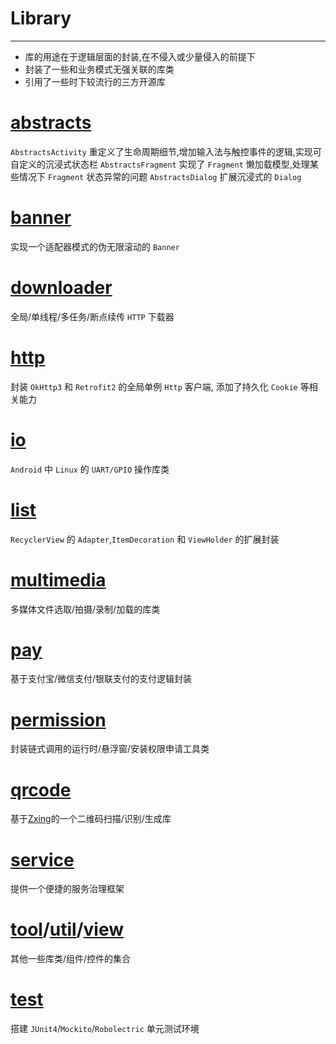 # Library
---
- 库的用途在于逻辑层面的封装,在不侵入或少量侵入的前提下
- 封装了一些和业务模式无强关联的库类
- 引用了一些时下较流行的三方开源库

# [abstracts](./abstracts/README.md)
`AbstractsActivity` 重定义了生命周期细节,增加输入法与触控事件的逻辑,实现可自定义的沉浸式状态栏
`AbstractsFragment` 实现了 `Fragment` 懒加载模型,处理某些情况下 `Fragment` 状态异常的问题
`AbstractsDialog` 扩展沉浸式的 `Dialog`

# [banner](./banner/README.md)
实现一个适配器模式的伪无限滚动的 `Banner`

# [downloader](./downloader/README.md)
全局/单线程/多任务/断点续传 `HTTP` 下载器

# [http](./http/README.md)
封装 `OkHttp3` 和 `Retrofit2` 的全局单例 `Http` 客户端, 添加了持久化 `Cookie` 等相关能力

# [io](./io/README.md)
`Android` 中 `Linux` 的 `UART/GPIO` 操作库类

# [list](./list/README.md)
`RecyclerView` 的 `Adapter`,`ItemDecoration` 和 `ViewHolder` 的扩展封装

# [multimedia](./multimedia/README.md)
多媒体文件选取/拍摄/录制/加载的库类

# [pay](./pay/README.md)
基于支付宝/微信支付/银联支付的支付逻辑封装

# [permission](./permission/README.md)
封装链式调用的运行时/悬浮窗/安装权限申请工具类

# [qrcode](./qrcode/README.md)
基于[Zxing](https://github.com/zxing/zxing)的一个二维码扫描/识别/生成库

# [service](./service/README.md)
提供一个便捷的服务治理框架

# [tool](./tool/README.md)/[util](/util/README.md)/[view](/view/README.md)
其他一些库类/组件/控件的集合

# [test](./test/README.md)
搭建 `JUnit4`/`Mockito`/`Robolectric` 单元测试环境